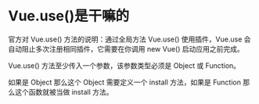 # Vue.use()是干嘛的

官方对 Vue.use() 方法的说明：通过全局方法 Vue.use() 使用插件，Vue.use 会自动阻止多次注册相同插件，它需要在你调用 new Vue() 启动应用之前完成。

Vue.use() 方法至少传入一个参数，该参数类型必须是 Object 或 Function。

如果是 Object 那么这个 Object 需要定义一个 install 方法，如果是 Function 那么这个函数就被当做 install 方法。